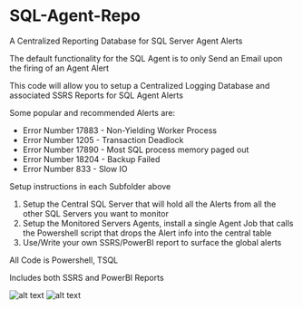 # SQL-Agent-Repo
A Centralized Reporting Database for SQL Server Agent Alerts

The default functionality for the SQL Agent is to only Send an Email upon the firing of an Agent Alert

This code will allow you to setup a Centralized Logging Database and associated SSRS Reports for SQL Agent Alerts

Some popular and recommended Alerts are:

* Error Number 17883 - Non-Yielding Worker Process
* Error Number 1205 - Transaction Deadlock
* Error Number 17890 - Most SQL process memory paged out
* Error Number 18204 - Backup Failed
* Error Number 833 - Slow IO

Setup instructions in each Subfolder above
1) Setup the Central SQL Server that will hold all the Alerts from all the other SQL Servers you want to monitor
2) Setup the Monitored Servers Agents, install a single Agent Job that calls the Powershell script that drops the Alert info into the central table
3) Use/Write your own SSRS/PowerBI report to surface the global alerts

All Code is Powershell, TSQL

Includes both SSRS and PowerBI Reports

![alt text](https://raw.githubusercontent.com/gwalkey/SQL-Agent-Repo/master/Summary.jpg)
![alt text](https://raw.githubusercontent.com/gwalkey/SQL-Agent-Repo/master/Details.jpg)
